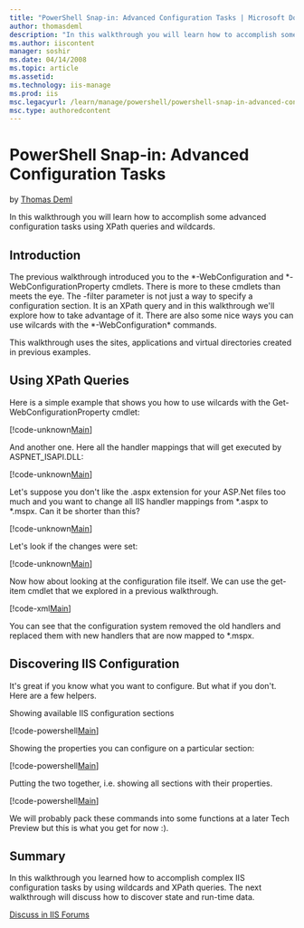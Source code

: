 ```yaml
---
title: "PowerShell Snap-in: Advanced Configuration Tasks | Microsoft Docs"
author: thomasdeml
description: "In this walkthrough you will learn how to accomplish some advanced configuration tasks using XPath queries and wildcards. Introduction The previous walkthrou..."
ms.author: iiscontent
manager: soshir
ms.date: 04/14/2008
ms.topic: article
ms.assetid: 
ms.technology: iis-manage
ms.prod: iis
msc.legacyurl: /learn/manage/powershell/powershell-snap-in-advanced-configuration-tasks
msc.type: authoredcontent
---
```

PowerShell Snap-in: Advanced Configuration Tasks
====================
by [Thomas Deml](https://github.com/thomasdeml)

In this walkthrough you will learn how to accomplish some advanced configuration tasks using XPath queries and wildcards.

## Introduction

The previous walkthrough introduced you to the \*-WebConfiguration and \*-WebConfigurationProperty cmdlets. There is more to these cmdlets than meets the eye. The -filter parameter is not just a way to specify a configuration section. It is an XPath query and in this walkthrough we'll explore how to take advantage of it. There are also some nice ways you can use wilcards with the \*-WebConfiguration\* commands.

This walkthrough uses the sites, applications and virtual directories created in previous examples.

## Using XPath Queries

Here is a simple example that shows you how to use wilcards with the Get-WebConfigurationProperty cmdlet:


[!code-unknown[Main](powershell-snap-in-advanced-configuration-tasks/samples/sample-127218-1.unknown)]


And another one. Here all the handler mappings that will get executed by ASPNET\_ISAPI.DLL:


[!code-unknown[Main](powershell-snap-in-advanced-configuration-tasks/samples/sample-127218-2.unknown)]


Let's suppose you don't like the .aspx extension for your ASP.Net files too much and you want to change all IIS handler mappings from \*.aspx to \*.mspx. Can it be shorter than this?


[!code-unknown[Main](powershell-snap-in-advanced-configuration-tasks/samples/sample-127218-3.unknown)]


Let's look if the changes were set:


[!code-unknown[Main](powershell-snap-in-advanced-configuration-tasks/samples/sample-127218-4.unknown)]


Now how about looking at the configuration file itself. We can use the get-item cmdlet that we explored in a previous walkthrough.


[!code-xml[Main](powershell-snap-in-advanced-configuration-tasks/samples/sample5.xml)]


You can see that the configuration system removed the old handlers and replaced them with new handlers that are now mapped to \*.mspx.

## Discovering IIS Configuration

It's great if you know what you want to configure. But what if you don't. Here are a few helpers.

Showing available IIS configuration sections


[!code-powershell[Main](powershell-snap-in-advanced-configuration-tasks/samples/sample6.ps1)]


Showing the properties you can configure on a particular section:


[!code-powershell[Main](powershell-snap-in-advanced-configuration-tasks/samples/sample7.ps1)]


Putting the two together, i.e. showing all sections with their properties.


[!code-powershell[Main](powershell-snap-in-advanced-configuration-tasks/samples/sample8.ps1)]


We will probably pack these commands into some functions at a later Tech Preview but this is what you get for now :).

## Summary

In this walkthrough you learned how to accomplish complex IIS configuration tasks by using wildcards and XPath queries. The next walkthrough will discuss how to discover state and run-time data.
  
  
[Discuss in IIS Forums](https://forums.iis.net/1151.aspx)